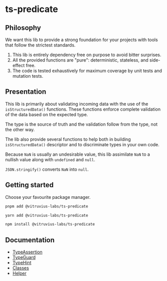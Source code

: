 # ts-predicate

## Philosophy

We want this lib to provide a strong foundation for your projects with tools that
follow the strictest standards.

1. This lib is entirely dependency free on purpose to avoid bitter surprises.
2. All the provided functions are "pure": deterministic, stateless, and side-effect free.
3. The code is tested exhaustively for maximum coverage by unit tests and mutation tests.

## Presentation

This lib is primarily about validating incoming data with the use
of the `isStructuredData()` functions. These functions enforce complete
validation of the data based on the expected type.

The type is the source of truth and the validation follow from the type, not the other way.

The lib also provide several functions to help both in building
`isStructuredData()` descriptor and to discriminate types in your own code.

Because `NaN` is usually an undesirable value, this lib assimilate `NaN` to a
nullish value along with `undefined` and `null`.

`JSON.stringify()` converts `NaN` into `null`.

## Getting started

Choose your favourite package manager.

```bash
pnpm add @vitruvius-labs/ts-predicate
```

```bash
yarn add @vitruvius-labs/ts-predicate
```

```bash
npm install @vitruvius-labs/ts-predicate
```

## Documentation

- [TypeAssertion](documentation/type-assertion.md)
- [TypeGuard](documentation/type-guard.md)
- [TypeHint](documentation/type-hint.md)
- [Classes](documentation/classes.md)
- [Helper](documentation/helper.md)

